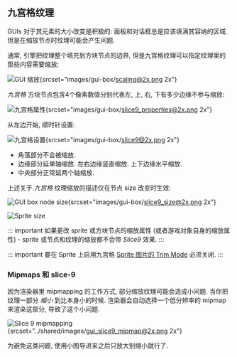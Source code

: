 ## 九宫格纹理

GUIs 对于其元素的大小改变是积极的: 面板和对话框总是应该填满其容纳的区域. 但是在缩放节点时纹理可能会产生问题.

通常, 引擎把纹理整个填充到方块节点的边界, 但是九宫格纹理可以指定纹理里的那些内容需要缩放:

![GUI 缩放](images/gui-box/scaling.png){srcset="images/gui-box/scaling@2x.png 2x"}

*九宫格* 方块节点包含4个像素数值分别代表左, 上, 右, 下有多少边缘不参与缩放:

![九宫格属性](images/gui-box/slice9_properties.png){srcset="images/gui-box/slice9_properties@2x.png 2x"}

从左边开始, 顺时针设置:

![九宫格设置](images/gui-box/slice9.png){srcset="images/gui-box/slice9@2x.png 2x"}

- 角落部分不会被缩放.
- 边缘部分延单轴缩放. 左右边缘竖直缩放. 上下边缘水平缩放.
- 中央部分正常延两个轴缩放.

上述关于 *九宫格* 纹理缩放的描述仅在节点 size 改变时生效:

![GUI box node size](images/gui-box/slice9_size.png){srcset="images/gui-box/slice9_size@2x.png 2x"}

![Sprite size](../shared/images/sprite_slice9_size.png)

::: important
如果更改 sprite 或方块节点的缩放属性 (或者游戏对象自身的缩放属性) - sprite 或节点和纹理的缩放都不会带 *Slice9* 效果.
:::

::: important
要在 Sprite 上启用九宫格 [Sprite 图片的 Trim Mode](https://defold.com/manuals/atlas/#image-properties) 必须关闭.
:::


### Mipmaps 和 slice-9
因为渲染器里 mipmapping 的工作方式, 部分缩放纹理可能会造成小问题. 当你把纹理一部分 _缩小_ 到比本身小的时候. 渲染器会自动选择一个低分辨率的 mipmap 来渲染这部分, 导致了这个小问题.

![Slice 9 mipmapping](../shared/images/gui_slice9_mipmap.png){srcset="../shared/images/gui_slice9_mipmap@2x.png 2x"}

为避免这类问题, 使用小图导进来之后只放大别缩小就行了.
